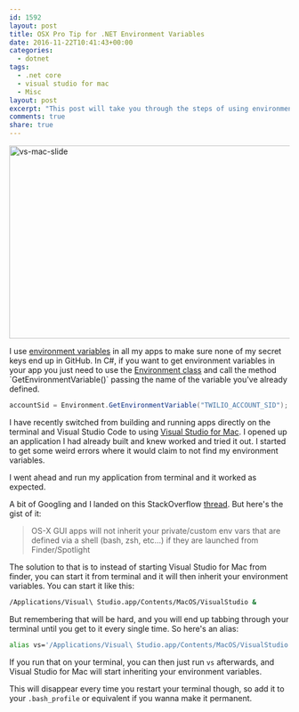 ```yaml
---
id: 1592
layout: post
title: OSX Pro Tip for .NET Environment Variables
date: 2016-11-22T10:41:43+00:00
categories:
  - dotnet
tags:
  - .net core
  - visual studio for mac
  - Misc
layout: post
excerpt: "This post will take you through the steps of using environment variables from within you Visual Studio Code or Visual Studio for Mac"
comments: true
share: true
---
```

<img class="aligncenter size-full wp-image-1594" src="https://www.placona.co.uk/wp-content/uploads/2016/11/vs-mac-slide.png" alt="vs-mac-slide" width="620" height="347" srcset="https://www.placona.co.uk/wp-content/uploads/2016/11/vs-mac-slide.png 620w, https://www.placona.co.uk/wp-content/uploads/2016/11/vs-mac-slide-300x168.png 300w" sizes="(max-width: 620px) 100vw, 620px" />

I use [environment variables](https://en.wikipedia.org/wiki/Environment_variable) in all my apps to make sure none of my secret keys end up in GitHub. In C#, if you want to get environment variables in your app you just need to use the [Environment class](https://msdn.microsoft.com/en-us/library/system.environment(v=vs.110).aspx) and call the method `GetEnvironmentVariable()` passing the name of the variable you've already defined.

```csharp
accountSid = Environment.GetEnvironmentVariable("TWILIO_ACCOUNT_SID");
```

I have recently switched from building and running apps directly on the terminal and Visual Studio Code to using [Visual Studio for Mac](https://www.visualstudio.com/vs/visual-studio-mac/). I opened up an application I had already built and knew worked and tried it out. I started to get some weird errors where it would claim to not find my environment variables.

I went ahead and run my application from terminal and it worked as expected.

A bit of Googling and I landed on this StackOverflow [thread](http://stackoverflow.com/questions/35643759/c-sharp-environment-getenvironmentvariable-not-working-on-osx/35644532). But here's the gist of it:

> OS-X GUI apps will not inherit your private/custom env vars that are defined via a shell (bash, zsh, etc...) if they are launched from Finder/Spotlight

The solution to that is to instead of starting Visual Studio for Mac from finder, you can start it from terminal and it will then inherit your environment variables. You can start it like this:

```bash
/Applications/Visual\ Studio.app/Contents/MacOS/VisualStudio &
```

But remembering that will be hard, and you will end up tabbing through your terminal until you get to it every single time. So here's an alias:

```bash
alias vs='/Applications/Visual\ Studio.app/Contents/MacOS/VisualStudio &'
```

If you run that on your terminal, you can then just run `vs` afterwards, and Visual Studio for Mac will start inheriting your environment variables.

This will disappear every time you restart your terminal though, so add it to your `.bash_profile` or equivalent if you wanna make it permanent.
